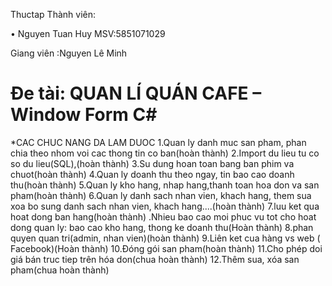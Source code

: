 
Thuctap
Thành viên:

•	Nguyen Tuan Huy	MSV:5851071029

Giang viên :Nguyen Lê Minh

# Ðe tài: QUAN LÍ QUÁN CAFE – Window Form C#
*CAC CHUC NANG DA LAM DUOC
1.Quan ly danh muc san pham, phan chia theo nhom voi cac thong tin co ban(hoàn thành) 
2.Import du lieu tu co so du lieu(SQL),(hoàn thành)
3.Su dung hoan toan bang ban phim va chuot(hoàn thành)
4.Quan ly doanh thu theo ngay, tin bao cao doanh thu(hoàn thành)
5.Quan ly kho hang, nhap hang,thanh toan hoa don va san pham(hoàn thành)
6.Quan ly danh sach nhan vien, khach hang, them sua xoa bo sung danh sach nhan vien, khach hang....(hoàn thành)
7.luu ket qua hoat dong ban hang(hoàn thành)
.Nhieu bao cao moi phuc vu tot cho hoat dong quan ly: bao cao kho hang, thong ke doanh thu(Hoàn thành)
8.phan quyen quan tri(admin, nhan vien)(hoàn thành)
9.Liên ket cua hàng vs web ( Facebook)(Hoàn thành)
10.Ðóng gói san pham(hoàn thành)
11.Cho phép doi giá bán truc tiep trên hóa don(chua hoàn thành)
12.Thêm sua, xóa san pham(chua hoàn thành)
